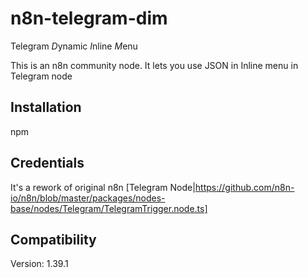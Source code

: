 # n8n-telegram-dim
Telegram *D*ynamic *I*nline *M*enu

This is an n8n community node. It lets you use JSON in Inline menu in Telegram node 

## Installation

npm

## Credentials

It's a rework of original n8n [Telegram Node|https://github.com/n8n-io/n8n/blob/master/packages/nodes-base/nodes/Telegram/TelegramTrigger.node.ts]

## Compatibility

Version: 1.39.1
